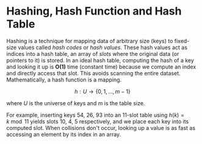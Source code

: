 # **Hashing, Hash Function and Hash Table**

 Hashing is a technique for mapping data of arbitrary size (keys) to fixed-size values called _hash
 codes_ or _hash values_. These hash values act as indices into a hash table, an array of _slots_ where the
 original data (or pointers to it) is stored. In an ideal hash table, computing the hash of a key and
 looking it up is **O(1)** time (constant time) because we compute an index and directly access that slot.  This avoids scanning the entire dataset. Mathematically, a hash function is a mapping.

$$
h : U \rightarrow \{0, 1, \dots, m - 1\}
$$

where $U$ is the universe of keys and $m$ is the table size. 

For example, inserting keys 54, 26, 93 into an 11-slot table using $h(k)=k \bmod 11$ yields slots 10, 4, 5 respectively, and we place each key into its computed slot. When collisions don't occur, looking up a value is as fast as accessing an element by its index in an array. 


